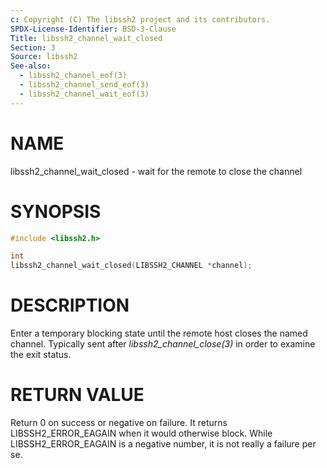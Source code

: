 ```yaml
---
c: Copyright (C) The libssh2 project and its contributors.
SPDX-License-Identifier: BSD-3-Clause
Title: libssh2_channel_wait_closed
Section: 3
Source: libssh2
See-also:
  - libssh2_channel_eof(3)
  - libssh2_channel_send_eof(3)
  - libssh2_channel_wait_eof(3)
---
```


# NAME

libssh2_channel_wait_closed - wait for the remote to close the channel

# SYNOPSIS

~~~c
#include <libssh2.h>

int
libssh2_channel_wait_closed(LIBSSH2_CHANNEL *channel);
~~~

# DESCRIPTION

Enter a temporary blocking state until the remote host closes the named
channel. Typically sent after *libssh2_channel_close(3)* in order to
examine the exit status.

# RETURN VALUE

Return 0 on success or negative on failure. It returns LIBSSH2_ERROR_EAGAIN
when it would otherwise block. While LIBSSH2_ERROR_EAGAIN is a negative
number, it is not really a failure per se.

